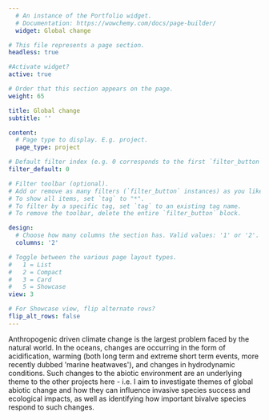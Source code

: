 ```yaml
---
  # An instance of the Portfolio widget.
  # Documentation: https://wowchemy.com/docs/page-builder/
  widget: Global change

# This file represents a page section.
headless: true

#Activate widget?
active: true

# Order that this section appears on the page.
weight: 65

title: Global change
subtitle: ''

content:
  # Page type to display. E.g. project.
  page_type: project

# Default filter index (e.g. 0 corresponds to the first `filter_button` instance below).
filter_default: 0

# Filter toolbar (optional).
# Add or remove as many filters (`filter_button` instances) as you like.
# To show all items, set `tag` to "*".
# To filter by a specific tag, set `tag` to an existing tag name.
# To remove the toolbar, delete the entire `filter_button` block.

design:
  # Choose how many columns the section has. Valid values: '1' or '2'.
  columns: '2'

# Toggle between the various page layout types.
#   1 = List
#   2 = Compact
#   3 = Card
#   5 = Showcase
view: 3

# For Showcase view, flip alternate rows?
flip_alt_rows: false
---
```


Anthropogenic driven climate change is the largest problem faced by the natural world. In the oceans, changes are occurring in the form of acidification, warming (both long term and extreme short term events, more recently dubbed 'marine heatwaves'), and changes in hydrodynamic conditions. Such changes to the abiotic environment are an underlying theme to the other projects here - i.e. I aim to investigate themes of global abiotic change and how they can influence invasive species success and ecological impacts, as well as identifying how important bivalve species respond to such changes. 

